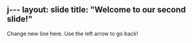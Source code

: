j---
layout: slide
title: "Welcome to our second slide!"
---
Change new line here. 
Use the left arrow to go back!

